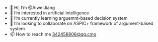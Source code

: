 - 👋 Hi, I’m @AiweiJiang
- 👀 I’m interested in artificial intelligence
- 🌱 I’m currently learning arguemnt-based decision system
- 💞️ I’m looking to collaborate on ASPIC+ framework of argument-based system
- 📫 How to reach me 342458806@qq.cmo

<!---
AiweiJiang/AiweiJiang is a ✨ special ✨ repository because its `README.md` (this file) appears on your GitHub profile.
You can click the Preview link to take a look at your changes.
--->
